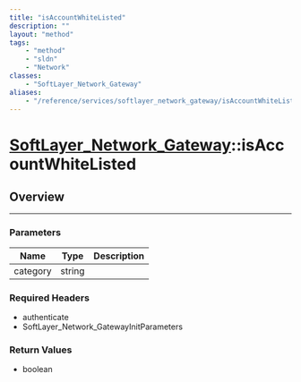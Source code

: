 ```yaml
---
title: "isAccountWhiteListed"
description: ""
layout: "method"
tags:
    - "method"
    - "sldn"
    - "Network"
classes:
    - "SoftLayer_Network_Gateway"
aliases:
    - "/reference/services/softlayer_network_gateway/isAccountWhiteListed"
---
```

# [SoftLayer_Network_Gateway](/reference/services/SoftLayer_Network_Gateway)::isAccountWhiteListed





## Overview 


-----

### Parameters 
|Name | Type | Description |
| --- | --- | --- |
|category| string| |


### Required Headers
* authenticate
* SoftLayer_Network_GatewayInitParameters


### Return Values
* boolean




